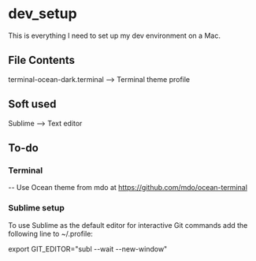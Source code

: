 # dev_setup

This is everything I need to set up my dev environment on a Mac.

## File Contents

terminal-ocean-dark.terminal --> Terminal theme profile

## Soft used

Sublime --> Text editor

## To-do

### Terminal

-- Use Ocean theme from mdo at https://github.com/mdo/ocean-terminal

### Sublime setup

To use Sublime as the default editor for interactive Git commands add the following line to ~/.profile:

export GIT_EDITOR="subl --wait --new-window"
